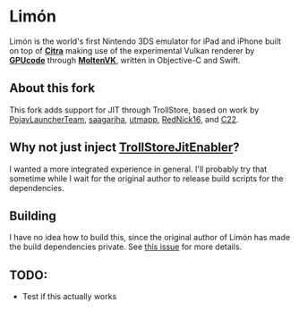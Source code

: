 # Limón

Limón is the world's first Nintendo 3DS emulator for iPad and iPhone built on top of **[Citra](https://github.com/citra-emu/citra)** making use of the experimental Vulkan renderer by **[GPUcode](https://github.com/gpucode)** through **[MoltenVK](https://github.com/KhronosGroup/MoltenVK)**, written in Objective-C and Swift.

## About this fork
This fork adds support for JIT through TrollStore, based on work by [PojavLauncherTeam](https://github.com/PojavLauncherTeam/PojavLauncher_iOS/blob/main/Natives/main.m), [saagarjha](https://saagarjha.com/blog/2020/02/23/jailed-just-in-time-compilation-on-ios/), [utmapp](https://github.com/utmapp/UTM/blob/main/Services/UTMJailbreak.m), [RedNick16](https://github.com/Rednick16/TrollStoreJitEnabler), and [C22](https://github.com/c22dev/Lemon/tree/main/emuThreeDS/citra_wrapper/JIT).

## Why not just inject [TrollStoreJitEnabler](https://github.com/Rednick16/TrollStoreJitEnabler)?

I wanted a more integrated experience in general. I'll probably try that sometime while I wait for the original author to release build scripts for the dependencies.

## Building

I have no idea how to build this, since the original author of Limón has made the build dependencies private. See [this issue](https://github.com/emuPlace/Limon/issues/26) for more details.

## TODO:

- Test if this actually works
